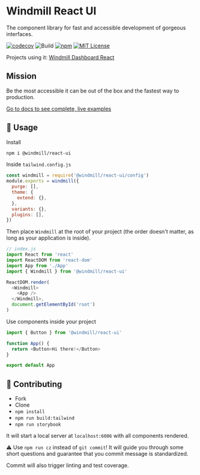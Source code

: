 # Windmill React UI

The component library for fast and accessible development of gorgeous interfaces.

<p>
  <a href="https://codecov.io/gh/estevanmaito/windmill-react-ui"><img src="https://codecov.io/gh/estevanmaito/windmill-react-ui/branch/master/graph/badge.svg" alt="codecov" /></a>
  <img src="https://github.com/estevanmaito/windmill-react-ui/workflows/Build/badge.svg" alt="Build" />
  <a href="https://www.npmjs.com/package/@windmill/react-ui"><img src="https://img.shields.io/npm/v/@windmill/react-ui" alt="npm" /></a>
  <a href="https://github.com/estevanmaito/windmill-react-ui/blob/master/LICENSE"><img src="https://img.shields.io/github/license/estevanmaito/windmill-react-ui" alt="MIT License" /></a>
</p>

Projects using it: [Windmill Dashboard React](https://github.com/estevanmaito/windmill-dashboard-react)

## Mission

Be the most accessible it can be out of the box and the fastest way to production.

[Go to docs to see complete, live examples](https://windmillui.com/react-ui)

## 🚀 Usage

Install

```sh
npm i @windmill/react-ui
```

Inside `tailwind.config.js`

```js
const windmill = require('@windmill/react-ui/config')
module.exports = windmill({
  purge: [],
  theme: {
    extend: {},
  },
  variants: {},
  plugins: [],
})
```

Then place `Windmill` at the root of your project (the order doesn't matter, as long as your application is inside).

```js
// index.js
import React from 'react'
import ReactDOM from 'react-dom'
import App from './App'
import { Windmill } from '@windmill/react-ui'

ReactDOM.render(
  <Windmill>
    <App />
  </Windmill>,
  document.getElementById('root')
)
```

Use components inside your project

```js
import { Button } from '@windmill/react-ui'

function App() {
  return <Button>Hi there!</Button>
}

export default App
```

## 🔌 Contributing

- Fork
- Clone
- `npm install`
- `npm run build:tailwind`
- `npm run storybook`

It will start a local server at `localhost:6006` with all components rendered.

⚠ Use `npm run cz` instead of `git commit`! It will guide you through some short questions and guarantee that you commit message is standardized.

Commit will also trigger linting and test coverage.
